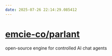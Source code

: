 ```yaml
---
date: 2025-07-26 22:14:29.085412
---
```


# [emcie-co/parlant](https://github.com/emcie-co/parlant)

open-source engine for controlled AI chat agents
